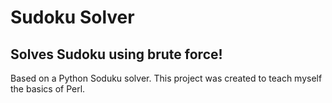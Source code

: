 # Sudoku Solver
## Solves Sudoku using brute force!
Based on a Python Soduku solver. This project was created to teach myself the basics of Perl.
